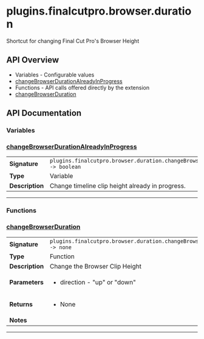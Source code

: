 # plugins.finalcutpro.browser.duration

Shortcut for changing Final Cut Pro's Browser Height

## API Overview
* Variables - Configurable values
 * [changeBrowserDurationAlreadyInProgress](#changebrowserdurationalreadyinprogress)
* Functions - API calls offered directly by the extension
 * [changeBrowserDuration](#changebrowserduration)

## API Documentation

### Variables


### [changeBrowserDurationAlreadyInProgress](#changebrowserdurationalreadyinprogress)

|                                             |                                                                                     |
| --------------------------------------------|-------------------------------------------------------------------------------------|
| **Signature**                               | `plugins.finalcutpro.browser.duration.changeBrowserDurationAlreadyInProgress -> boolean`                                                                    |
| **Type**                                    | Variable                                                                     |
| **Description**                             | Change timeline clip height already in progress.                                                                     |

---
### Functions


### [changeBrowserDuration](#changebrowserduration)

|                                             |                                                                                     |
| --------------------------------------------|-------------------------------------------------------------------------------------|
| **Signature**                               | `plugins.finalcutpro.browser.duration.changeBrowserDuration(direction) -> none`                                                                    |
| **Type**                                    | Function                                                                     |
| **Description**                             | Change the Browser Clip Height                                                                     |
| **Parameters**                              | <ul><li>direction - "up" or "down"</li></ul> |
| **Returns**                                 | <ul><li>None</li></ul>          |
| **Notes**                                   | <ul></ul>                |

---
